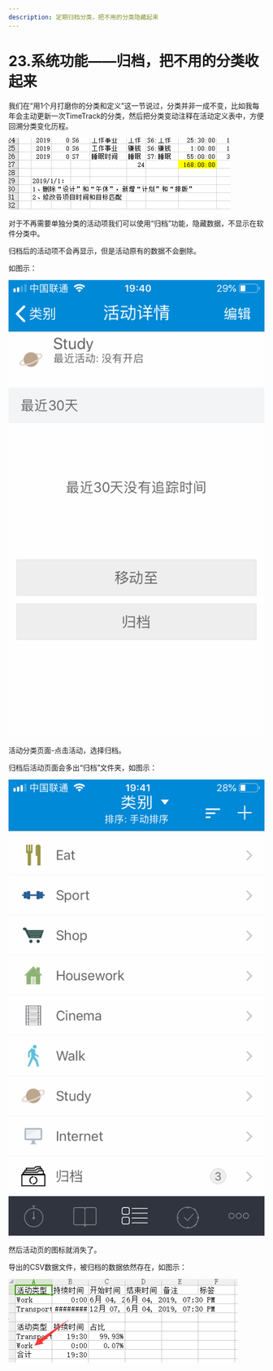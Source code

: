 ```yaml
---
description: 定期归档分类，把不用的分类隐藏起来
---
```


# 23.系统功能——归档，把不用的分类收起来

我们在“用1个月打磨你的分类和定义”这一节说过，分类并非一成不变，比如我每年会主动更新一次TimeTrack的分类，然后把分类变动注释在活动定义表中，方便回溯分类变化历程。

![](../.gitbook/assets/tu-pian%20%2855%29.png)

对于不再需要单独分类的活动项我们可以使用“归档”功能，隐藏数据，不显示在软件分类中。

归档后的活动项不会再显示，但是活动原有的数据不会删除。

如图示：

![&#x8BE5;&#x529F;&#x80FD;aTimeLogger&#xFF08;Android&#xFF09;&#x6682;&#x65E0;](../.gitbook/assets/tu-pian%20%28161%29.png)

活动分类页面-点击活动，选择归档。

归档后活动页面会多出“归档”文件夹，如图示：

![](../.gitbook/assets/tu-pian%20%2831%29.png)

然后活动页的图标就消失了。

导出的CSV数据文件，被归档的数据依然存在，如图示：

![](../.gitbook/assets/tu-pian%20%2871%29.png)


